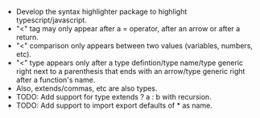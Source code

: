 - Develop the syntax highlighter package to highlight typescript/javascript.
- "<" tag may only appear after a = operator, after an arrow or after a return.
- "<" comparison only appears between two values (variables, numbers, etc).
- "<" type appears only after a type defintion/type name/type generic right next to a parenthesis that ends with an arrow/type generic right after a function's name.
- Also, extends/commas, etc are also types.
- TODO: Add support for type extends ? a : b with recursion.
- TODO: Add support to import export defaults of \* as name.
